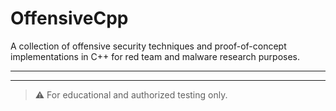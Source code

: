 # OffensiveCpp

A collection of offensive security techniques and proof-of-concept implementations in C++ for red team and malware research purposes.

---
---

> ⚠️ For educational and authorized testing only.
